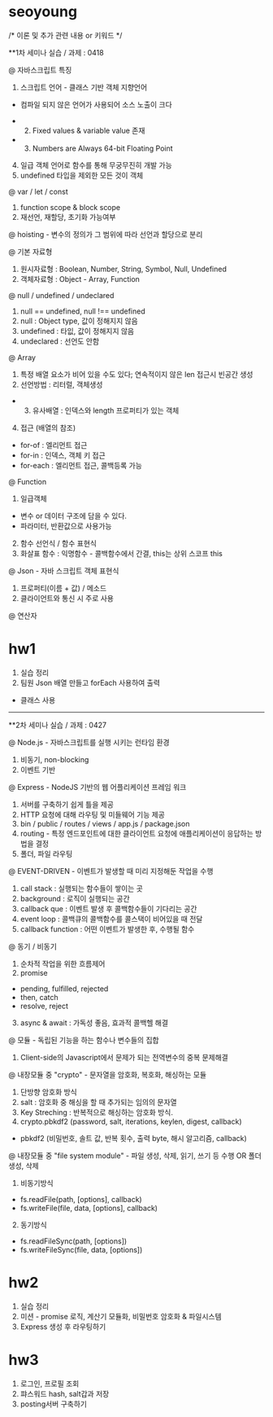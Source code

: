 # seoyoung
/* 이론 및 추가 관련 내용 or 키워드 */

**1차 세미나 실습 / 과제 : 0418

@ 자바스크립트 특징
1) 스크립트 언어 - 클래스 기반 객체 지향언어
  - 컴파일 되지 않은 언어가 사용되어 소스 노출이 크다
+ 2) Fixed values & variable value 존재
+ 3) Numbers are Always 64-bit Floating Point
4) 일급 객체 언어로 함수를 통해 무궁무진히 개발 가능
5) undefined 타입을 제외한 모든 것이 객체

@ var / let / const
1) function scope & block scope
2) 재선언, 재할당, 초기화 가능여부

@ hoisting - 변수의 정의가 그 범위에 따라 선언과 할당으로 분리

@ 기본 자료형
1) 원시자료형 : Boolean, Number, String, Symbol, Null, Undefined
2) 객체자료형 : Object - Array, Function

@ null / undefined / undeclared
1) null == undefined, null !== undefined
2) null : Object type, 값이 정해지지 않음
3) undefined : 타잆, 값이 정해지지 않음
4) undeclared : 선언도 안함

@ Array
1) 특정 배열 요소가 비어 있을 수도 있다; 연속적이지 않은 len 접근시 빈공간 생성
2) 선언방법 : 리터럴, 객체생성
+ 3) 유사배열 : 인덱스와 length 프로퍼티가 있는 객체
4) 접근 (배열의 참조) 
  - for-of : 엘리먼트 접근
  - for-in : 인덱스, 객체 키 접근
  - for-each : 엘리먼트 접근, 콜백등록 가능

@ Function
1) 일급객체 
  - 변수 or 데이터 구조에 담을 수 있다.
  - 파라미터, 반환값으로 사용가능

2) 함수 선언식 / 함수 표현식
3) 화살표 함수 : 익명함수 - 콜백함수에서 간결, this는 상위 스코프 this

@ Json - 자바 스크립트 객체 표현식
1) 프로퍼티(이름 + 값) / 메소드
2) 클라이언트와 통신 시 주로 사용

@ 연산자

# hw1
1) 실습 정리
2) 팀원 Json 배열 만들고 forEach 사용하여 출력
  + 클래스 사용

------------------------------------------------
**2차 세미나 실습 / 과제 : 0427

@ Node.js - 자바스크립트를 실행 시키는 런타임 환경
1) 비동기, non-blocking
2) 이벤트 기반

@ Express - NodeJS 기반의 웹 어플리케이션 프레임 워크
1) 서버를 구축하기 쉽게 틀을 제공
2) HTTP 요청에 대해 라우팅 및 미들웨어 기능 제공
3) bin / public / routes / views / app.js / package.json
4) routing - 특정 엔드포인트에 대한 클라이언트 요청에 애플리케이션이 응답하는 방법을 결정
5) 폴더, 파일 라우팅

@ EVENT-DRIVEN - 이벤트가 발생할 때 미리 지정해둔 작업을 수행
1) call stack : 실행되는 함수들이 쌓이는 곳
2) background : 로직이 실행되는 공간
3) callback que : 이벤트 발생 후 콜백함수들이 기다리는 공간
4) event loop : 콜백큐의 콜백함수를 콜스택이 비어있을 때 전달
5) callback function :  어떤 이벤트가 발생한 후, 수행될 함수

@ 동기 / 비동기
 1) 순차적 작업을 위한 흐름제어
 2) promise 
  - pending, fulfilled, rejected 
  - then, catch
  - resolve, reject
 3) async & await : 가독성 좋음, 효과적 콜백헬 해결

@ 모듈 - 독립된 기능을 하는 함수나 변수들의 집합
1) Client-side의 Javascript에서 문제가 되는 전역변수의 중복 문제해결

@ 내장모듈 중 "crypto" - 문자열을 암호화, 복호화, 해싱하는 모듈
1) 단방향 암호화 방식
2) salt : 암호화 중 해싱을 할 때 추가되는 임의의 문자열
3) Key Streching : 반복적으로 해싱하는 암호화 방식.
4) crypto.pbkdf2 (password, salt, iterations, keylen, digest, callback)
  - pbkdf2 (비밀번호, 솔트 값, 반복 횟수, 출력 byte, 해시 알고리즘, callback)

@ 내장모듈 중 "file system module" - 파일 생성, 삭제, 읽기, 쓰기 등 수행 OR 폴더 생성, 삭제
1) 비동기방식
  - fs.readFile(path, [options], callback)
  - fs.writeFile(file, data, [options], callback)
2) 동기방식
  - fs.readFileSync(path, [options])
  - fs.writeFileSync(file, data, [options])

# hw2
1) 실습 정리
2) 미션 - promise 로직, 계산기 모듈화, 비밀번호 암호화 & 파일시스템
3) Express 생성 후 라우팅하기
 
 # hw3
1) 로그인, 프로필 조회
2) 퍄스워드 hash, salt갑과 저장
3) posting서버 구축하기
